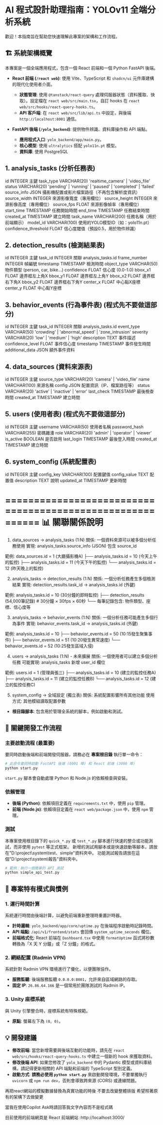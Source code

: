# AI 程式設計助理指南：YOLOv11 全端分析系統

歡迎！本指南旨在幫助您快速理解此專案的架構和工作流程。

## 🏗️ 系統架構概覽

本專案是一個全端應用程式，包含一個 React 前端和一個 Python FastAPI 後端。

-   **React 前端 (`/react web`)**: 使用 Vite、TypeScript 和 `shadcn/ui` 元件庫建構的現代化使用者介面。
    -   **狀態管理**: 使用 `@tanstack/react-query` 處理伺服器狀態（資料獲取、快取）。設定檔在 `react web/src/main.tsx`，自訂 hooks 在 `react web/src/hooks/react-query-hooks.ts`。
    -   **API 客戶端**: 在 `react web/src/lib/api.ts` 中設定，與後端 `http://localhost:8001` 通信。

-   **FastAPI 後端 (`/yolo_backend`)**: 提供物件辨識、資料庫操作和 API 端點。
    -   **應用程式入口**: `yolo_backend/app/main.py`。
    -   **核心模型**: 使用 `ultralytics` 搭配 `yolo11n.pt` 模型。
    -   **資料庫**: 使用 PostgreSQL
## 1. analysis_tasks (分析任務表)
id                    INTEGER      主鍵
task_type             VARCHAR(20)  'realtime_camera' | 'video_file'
status                VARCHAR(20)  'pending' | 'running' | 'paused' | 'completed' | 'failed'
source_info           JSON         攝影機配置或影片檔案路徑（不再包含解析度資訊）
source_width          INTEGER      來源影像寬度（專用欄位）
source_height         INTEGER      來源影像高度（專用欄位）
source_fps            FLOAT        來源影像幀率（專用欄位）
start_time            TIMESTAMP    任務開始時間
end_time              TIMESTAMP    任務結束時間
created_at            TIMESTAMP    建立時間
task_name             VARCHAR(200) 任務名稱（用於前端顯示）
model_id              VARCHAR(100) 使用的YOLO模型ID（如：yolo11n.pt）
confidence_threshold  FLOAT        信心度閾值（預設0.5，用於物件辨識）

## 2. detection_results (檢測結果表)
id               INTEGER      主鍵
task_id          INTEGER      關聯 analysis_tasks.id
frame_number     INTEGER      幀編號
timestamp        TIMESTAMP    檢測時間
object_type      VARCHAR(50)  物件類型 (person, car, bike...)
confidence       FLOAT        信心度 (0.0-1.0)
bbox_x1          FLOAT        邊界框左上角X
bbox_y1          FLOAT        邊界框左上角Y
bbox_x2          FLOAT        邊界框右下角X
bbox_y2          FLOAT        邊界框右下角Y
center_x         FLOAT        中心點X座標
center_y         FLOAT        中心點Y座標

## 3. behavior_events (行為事件表)   (程式先不要做這部分)
id               INTEGER      主鍵
task_id          INTEGER      關聯 analysis_tasks.id
event_type       VARCHAR(50)  'crowding' | 'abnormal_speed' | 'zone_intrusion'
severity         VARCHAR(20)  'low' | 'medium' | 'high'
description      TEXT         事件描述
confidence_level FLOAT        事件信心度
timestamp        TIMESTAMP    事件發生時間
additional_data  JSON         額外事件資料

## 4. data_sources (資料來源表)
id               INTEGER      主鍵
source_type      VARCHAR(20)  'camera' | 'video_file'
name             VARCHAR(100) 來源名稱
config           JSON         配置資訊（IP、檔案路徑等）
status           VARCHAR(20)  'active' | 'inactive' | 'error'
last_check       TIMESTAMP    最後檢查時間
created_at       TIMESTAMP    建立時間

## 5. users (使用者表)  (程式先不要做這部分)
id               INTEGER      主鍵
username         VARCHAR(50)  使用者名稱
password_hash    VARCHAR(255) 密碼雜湊
role             VARCHAR(20)  'admin' | 'operator' | 'viewer'
is_active        BOOLEAN      是否啟用
last_login       TIMESTAMP    最後登入時間
created_at       TIMESTAMP    建立時間

## 6. system_config (系統配置表)
id               INTEGER      主鍵
config_key       VARCHAR(100) 配置鍵值
config_value     TEXT         配置值
description      TEXT         說明
updated_at       TIMESTAMP    更新時間

==========================================================
📊 關聯關係說明
==========================================================

1. data_sources → analysis_tasks (1:N)
關係: 一個資料來源可以被多個分析任務使用
實現: analysis_tasks.source_info (JSON) 包含 source_id

範例:
data_sources.id = 1 (大廳攝影機A)
  ├── analysis_tasks.id = 10 (今天上午的監控)
  ├── analysis_tasks.id = 11 (今天下午的監控)
  └── analysis_tasks.id = 12 (昨天晚上的監控)

2. analysis_tasks → detection_results (1:N)
關係: 一個分析任務產生多個檢測結果
實現: detection_results.task_id → analysis_tasks.id (外鍵)

範例:
analysis_tasks.id = 10 (30分鐘的即時監控)
  ├── detection_results (54,000筆記錄) # 30分鐘 × 30fps × 60秒
  └── 每筆記錄包含: 物件類型、座標、信心度等

3. analysis_tasks → behavior_events (1:N)
關係: 一個分析任務可能產生多個行為事件
實現: behavior_events.task_id → analysis_tasks.id (外鍵)

範例:
analysis_tasks.id = 10
  ├── behavior_events.id = 50 (10:15發生聚集事件)
  ├── behavior_events.id = 51 (10:20發生異常速度)
  └── behavior_events.id = 52 (10:25發生區域入侵)

4. users → analysis_tasks (1:N) - 未來擴展
關係: 一個使用者可以建立多個分析任務
可能實現: analysis_tasks 新增 user_id 欄位

範例:
users.id = 1 (管理員張三)
  ├── analysis_tasks.id = 10 (建立的監控任務A)
  ├── analysis_tasks.id = 11 (建立的監控任務B)
  └── analysis_tasks.id = 12 (建立的監控任務C)

5. system_config → 全域設定 (獨立表)
關係: 系統配置影響所有其他功能
使用方式: 其他模組讀取配置參數

-   **根目錄腳本**: 包含用於管理全系統的腳本，例如啟動和測試。

## 🔧 關鍵開發工作流程

### **主要啟動流程 (最重要)**

要同時啟動後端和前端開發伺服器，請務必在 **專案根目錄** 執行單一命令：

```bash
# 此命令會同時啟動 FastAPI 後端 (8001 埠) 和 React 前端 (3000 埠)
python start.py
```

`start.py` 腳本會自動處理 Python 和 Node.js 的依賴檢查與安裝。

### **依賴管理**

-   **後端 (Python)**: 依賴項目定義在 `requirements.txt` 中，使用 `pip` 管理。
-   **前端 (Node.js)**: 依賴項目定義在 `react web/package.json` 中，使用 `npm` 管理。

### **測試**

本專案使用根目錄下的 `quick_*.py` 或 `test_*.py` 腳本進行快速的整合或功能測試，而非使用 `pytest` 等正式框架。
新增的測試用腳本或是快速啟動等腳本，請放在"D:\project\system\test、simple"資料夾中。
功能測試報告請放在這個"D:\project\system\報告"資料夾中。
```bash
# 範例：執行一個簡單的 API 測試
python simple_api_test.py
```

## 🎯 專案特有模式與慣例

### 1. 運行時間計算

系統運行時間由後端計算，以避免前端重新整理時重置計時器。
-   **計時邏輯**: `yolo_backend/app/core/uptime.py` 在後端程序啟動時記錄時間。
-   **API 端點**: `/api/v1/frontend/stats` 會回傳 `system_uptime_seconds` 欄位。
-   **前端格式化**: React 前端在 `Dashboard.tsx` 中使用 `formatUptime` 函式將秒數轉換為「X 天 Y 分鐘」或「Z 分鐘」的格式。

### 2. 網絡配置 (Radmin VPN)

系統針對 Radmin VPN 環境進行了優化，以便團隊協作。
-   **服務監聽**: 後端服務監聽 `0.0.0.0:8001`，允許來自區域網路的存取。
-   **固定 IP**: `26.86.64.166` 是一個常用於團隊測試的 Radmin IP。

### 3. Unity 座標系統

與 Unity 引擎整合時，座標系統有特殊規範。
-   **原點**: 螢幕左下為 `(0, 0)`。

## 💡 開發建議

-   **修改前端**: 當您新增需要與後端互動的功能時，請先在 `react web/src/hooks/react-query-hooks.ts` 中建立一個新的 hook 來獲取資料。
-   **修改後端 API**: 如果您修改了 `yolo_backend` 中的 Pydantic 模型或資料庫結構，請記得更新相關的 API 端點和前端的 TypeScript 型別定義。
-   **啟動方式**: **請務必使用 `python start.py`** 來啟動開發環境，不要單獨執行 `uvicorn` 或 `npm run dev`，否則會導致跨來源 (CORS) 或連線問題。

再把react網站的模擬數據替換為真實功能的時後 不要去改變整體排版 希望照著原有的架構下去做變更

當我在使用Copilot Ask時請回答我文字內容而不是程式碼

目前使用的前端網頁是 React 前端網站 :http://localhost:3000/